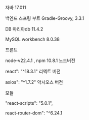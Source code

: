 자바 17.011

백엔드
스프링 부트 Gradle-Groovy, 3.3.1

DB 마리아db 11.4.2

MySQL workbench 8.0.38

프론트

node-v22.4.1 , npm 10.8.1   노드버전 

react": "^18.3.1" 리엑트 버전

axios": "^1.7.2"  악시오스 버전

모듈

"react-scripts": "5.0.1",

react-router-dom": "^6.24.1


